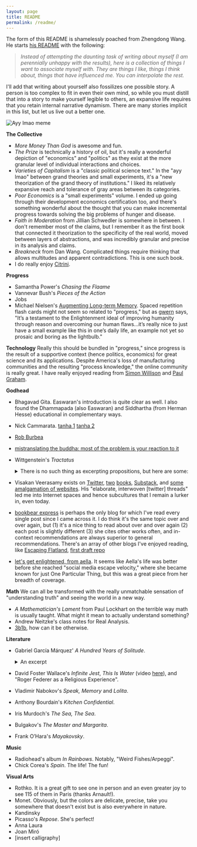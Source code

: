 ```yaml
---
layout: page
title: README
permalink: /readme/
---
```


The form of this README is shamelessly poached from Zhengdong Wang. He starts [his README](https://zhengdongwang.com/readme) with the following:

> *Instead of attempting the daunting task of writing about myself (I am perennially unhappy with the results), here is a collection of things I want to associate myself with. They are things I like, things I think about, things that have influenced me. You can interpolate the rest.*

I'll add that writing about yourself also fossilizes one possible story. A person is too complex to fit in even their own mind, so while you must distill that into a story to make yourself legible to others, an expansive life requires that you retain internal narrative dynamism. There are many stories implicit in this list, but let us live out a better one. 

![Ayy lmao meme](/assets/images/ayy-lmao.png)

**The Collective**
- *More Money Than God* is awesome and fun.
- *The Prize* is technically a history of oil, but it's really a wonderful depiction of "economics" and "politics" as they exist at the more granular level of individual interactions and choices. 
- *Varieties of Capitalism* is a "classic political science text." In the "ayy lmao" between grand theories and small experiments, it's a "new theorization of the grand theory of institutions." I liked its relatively expansive reach and tolerance of gray areas between its categories. 
- *Poor Economics* is a "small experiments" volume. I ended up going through their development economics certification too, and there's something wonderful about the thought that you can make incremental progress towards solving the big problems of hunger and disease. 
- *Faith in Moderation* from Jillian Schwedler is somewhere in between. I don't remember most of the claims, but I remember it as the first book that connected it theorization to the specificity of the real world, moved between layers of abstractions, and was incredibly granular and precise in its analysis and claims. 
- *Breakneck* from Dan Wang. Complicated things require thinking that allows multitudes and apparent contradictions. This is one such book.  
- I do really enjoy [Citrini](https://www.citriniresearch.com/). 

**Progress**
- Samantha Power's *Chasing the Flaame* 
- Vannevar Bush's *Pieces of the Action* 
- Jobs
- Michael Nielsen's [Augmenting Long-term Memory](https://augmentingcognition.com/ltm.html). Spaced repetition flash cards might not seem so related to "progress," but as [gwern](https://gwern.net/spaced-repetition#where-was-i-going-with-this) says, "It’s a testament to the Enlightenment ideal of improving humanity through reason and overcoming our human flaws...it’s really nice to just have a small example like this in one’s daily life, an example not yet so prosaic and boring as the lightbulb." 

**Technology** 
Really this should be bundled in "progress," since progress is the result of a supportive context (hence politics, economics) for great science and its applications. Despite America's loss of manufacturing communities and the resulting "process knowledge," the online community is really great. I have really enjoyed reading from [Simon Willison](https://simonwillison.net/) and [Paul Graham](https://www.paulgraham.com/).

**Godhead**

- Bhagavad Gita. Easwaran's introduction is quite clear as well. I also found the Dhammapada (also Easwaran) and Siddhartha (from Herman Hesse) educational in complementary ways. 
- Nick Cammarata. [tanha 1](https://x.com/nickcammarata/status/1566589893136064512) [tanha 2](https://x.com/nickcammarata/status/1649952823843463168)
- [Rob Burbea](https://www.youtube.com/watch?v=n03ZNoO-_p0&list=PLO6hhaAzLmipGYeeZCr-Cn_YuJj_XgUat&ab_channel=RobBurbeaTalks)
- [mistranslating the buddha: most of the problem is your reaction to it](https://neuroticgradientdescent.blogspot.com/2020/01/mistranslating-buddha.html)

- Wittgenstein's *Tractatus* 
  <details>
  <summary>There is no such thing as excerpting propositions, but here are some: </summary>
  
  > *5.6 The limits of my language mean the limits of my world.*
  
  > *6.5 When an answer cannot be stated, neither can the question be stated.*
  >> *There is no such thing as the riddle.*
  >> *If a question can be posed at all, then it can also be answered.*

  > *6.521 The solution to the problem of life is found in the vanishing of the problem.*
  >> *(Is this not the reason why those to whom the meaning of life became clear after prolonged doubt, could not then say in what this meaning consisted?)*

  > *6.522 There is, though, the ineffable.*
  >> *This shows itself, it is the mystical.*
  </details>
- Visakan Veerasamy exists on [Twitter](https://x.com/visakanv), [two](https://visakanv.gumroad.com/l/FANbook) [books](https://visakanv.gumroad.com/l/introspect), [Substack](https://visakanv.substack.com/), and [some amalgamation of websites](https://www.visakanv.com/blog/talking-points/). His "elaborate, interwoven [twitter] threads" led me into Internet spaces and hence subcultures that I remain a lurker in, even today.
- [bookbear express](https://www.avabear.xyz/) is perhaps the only blog for which I've read every single post since I came across it. I do think it's the same topic over and over again, but (1) it's a nice thing to read about over and over again (2) each post is slightly different (3) she cites other works often, and in-context recommendations are always superior to general recommendations. There's an array of other blogs I've enjoyed reading, like [Escaping Flatland](https://www.henrikkarlsson.xyz/), [first draft repo](https://genasoh.substack.com/)
- [let's get enlightened, from aella](https://aella.substack.com/p/lets-get-enlightened). It seems like Aella's life was better before she reached "social media escape velocity," where she became known for just One Particular Thing, but this was a great piece from her breadth of coverage. 

**Math** 
We can all be transformed with the really unmatchable sensation of "understanding truth" and seeing the world in a new way. 
- *A Mathematician's Lament* from Paul Lockhart on the terrible way math is usually taught. What might it mean to actually understand something? 
- Andrew Neitzke's class notes for Real Analysis. 
- [3b1b](https://www.youtube.com/c/3blue1brown), how can it be otherwise. 

**Literature**
- Gabriel García Márquez' *A Hundred Years of Solitude*. 
  <details>
  <summary>An excerpt</summary>
  
  Before them, surrounded by ferns and palm trees, white and powdery in the silent morning light, was an enormous Spanish galleon. Tilted slightly to the starboard, it had hanging from its intact masts the dirty rags of its sails in the midst of its rigging, which was adorned with orchids. The hull, covered with an armor of petrified barnacles and soft moss, was firmly fastened into a surface of stones. The whole structure seemed to occupy its own space, one of solitude and oblivion, protected from the vices of time and the habits of the birds. Inside, where the expeditionaries explored with careful intent, there was nothing but a thick forest of flowers.
  </details>
- David Foster Wallace's *Infinite Jest*, *This Is Water* (video [here](https://www.youtube.com/watch?v=5tIk4IOOeco)), and "Roger Federer as a Religious Experience".
- Vladimir Nabokov's *Speak, Memory* and *Lolita*. 
- Anthony Bourdain's *Kitchen Confidential*. 
- Iris Murdoch's *The Sea, The Sea*. 
- Bulgakov's *The Master and Margarita*. 
- Frank O’Hara's *Mayakovsky*. 

**Music**
- Radiohead's album *In Rainbows*. Notably, "Weird Fishes/Arpeggi".
- Chick Corea's *Spain*. The life! The fun!

**Visual Arts**
- Rothko. It is a great gift to see one in person and an even greater joy to see 115 of them in Paris (thanks Arnault!). 
- Monet. Obviously, but the colors are delicate, precise, take you somewhere that doesn't exist but is also everywhere in nature. 
- Kandinsky
- Picasso's *Repose*. She's perfect!
- Anna Laura 
- Joan Miró
- [insert calligraphy]
